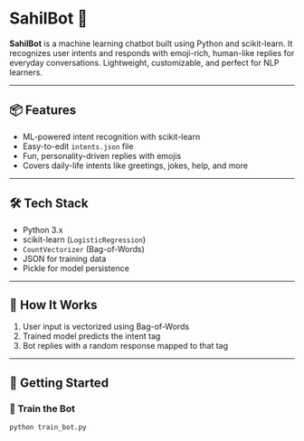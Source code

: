 # SahilBot 🤖

**SahilBot** is a machine learning chatbot built using Python and scikit-learn. It recognizes user intents and responds with emoji-rich, human-like replies for everyday conversations. Lightweight, customizable, and perfect for NLP learners.

---

## 📦 Features
- ML-powered intent recognition with scikit-learn
- Easy-to-edit `intents.json` file
- Fun, personality-driven replies with emojis
- Covers daily-life intents like greetings, jokes, help, and more

---

## 🛠️ Tech Stack
- Python 3.x
- scikit-learn (`LogisticRegression`)
- `CountVectorizer` (Bag-of-Words)
- JSON for training data
- Pickle for model persistence

---

## 🧠 How It Works
1. User input is vectorized using Bag-of-Words
2. Trained model predicts the intent tag
3. Bot replies with a random response mapped to that tag

---

## 🚀 Getting Started

### 🔧 Train the Bot
```bash
python train_bot.py
